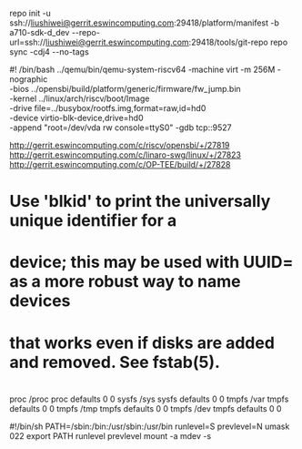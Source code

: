 repo init -u ssh://liushiwei@gerrit.eswincomputing.com:29418/platform/manifest -b a710-sdk-d_dev --repo-url=ssh://liushiwei@gerrit.eswincomputing.com:29418/tools/git-repo
repo sync -cdj4 --no-tags


#! /bin/bash
  ../qemu/bin/qemu-system-riscv64 -machine virt -m 256M -nographic \
 	-bios ../opensbi/build/platform/generic/firmware/fw_jump.bin \
 	-kernel ../linux/arch/riscv/boot/Image \
 	-drive file=../busybox/rootfs.img,format=raw,id=hd0 \
 	-device virtio-blk-device,drive=hd0 \
 	-append "root=/dev/vda rw console=ttyS0" -gdb tcp::9527


http://gerrit.eswincomputing.com/c/riscv/opensbi/+/27819
http://gerrit.eswincomputing.com/c/linaro-swg/linux/+/27823
http://gerrit.eswincomputing.com/c/OP-TEE/build/+/27828


#
# Use 'blkid' to print the universally unique identifier for a
# device; this may be used with UUID= as a more robust way to name devices
# that works even if disks are added and removed. See fstab(5).
#
# <file system> <mount point>   <type>  <options>       <dump>  <pass>
proc            /proc   proc    defaults    0   0
sysfs           /sys    sysfs   defaults    0   0
tmpfs           /var    tmpfs   defaults    0   0
tmpfs           /tmp    tmpfs   defaults    0   0
tmpfs           /dev    tmpfs   defaults    0   0

	
	
#!/bin/sh
PATH=/sbin:/bin:/usr/sbin:/usr/bin
runlevel=S
prevlevel=N
umask 022
export PATH runlevel prevlevel
mount -a
mdev -s
	
